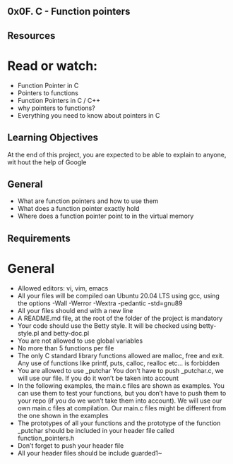 ## 0x0F. C - Function pointers
## Resources
# Read or watch:

- Function Pointer in C
- Pointers to functions
- Function Pointers in C / C++
- why pointers to functions?
- Everything you need to know about pointers in C
## Learning Objectives
   At the end of this project, you are expected to be able to explain to anyone, wit	hout the help of Google
## General
- What are function pointers and how to use them
- What does a function pointer exactly hold
- Where does a function pointer point to in the virtual memory
## Requirements
# General
- Allowed editors: vi, vim, emacs
- All your files will be compiled oan Ubuntu 20.04 LTS using gcc, using the options -Wall -Werror -Wextra -pedantic -std=gnu89
- All your files should end with a new line
- A README.md file, at the root of the folder of the project is mandatory
- Your code should use the Betty style. It will be checked using betty-style.pl and betty-doc.pl
- You are not allowed to use global variables
- No more than 5 functions per file
- The only C standard library functions allowed are malloc, free and exit. Any use of functions like printf, puts, calloc, realloc etc… is forbidden
- You are allowed to use _putchar
You don’t have to push _putchar.c, we will use our file. If you do it won’t be taken into account
- In the following examples, the main.c files are shown as examples. You can use them to test your functions, but you don’t have to push them to your repo (if you do we won’t take them into account). We will use our own main.c files at compilation. Our main.c files might be different from the one shown in the examples
- The prototypes of all your functions and the prototype of the function _putchar should be included in your header file called function_pointers.h
- Don’t forget to push your header file
- All your header files should be include guarded1~